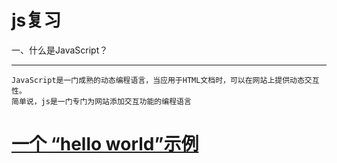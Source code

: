 js复习
======
一、什么是JavaScript？
_____________________
	JavaScript是一门成熟的动态编程语言，当应用于HTML文档时，可以在网站上提供动态交互性。
	简单说，js是一门专门为网站添加交互功能的编程语言
   # [一个 “hello world”示例](https://github.com/zhangningself/js-/blob/master/firstExample/firstExample.md)